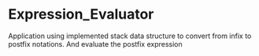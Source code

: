 # Expression_Evaluator
Application using implemented stack data structure to convert from infix to postfix notations. And evaluate the postfix expression

